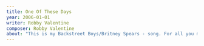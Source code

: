```yaml
---
title: One Of These Days
year: 2006-01-01
writer: Robby Valentine
composer: Robby Valentine
about: "This is my Backstreet Boys/Britney Spears - song. For all you metal-heads out there."
---
```


